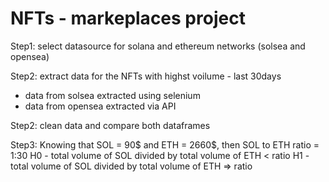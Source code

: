 # NFTs - markeplaces project

Step1:
select datasource for solana and ethereum networks (solsea and opensea)

Step2: 
extract data for the NFTs with highst voilume - last 30days

- data from solsea extracted using selenium
- data from opensea extracted via API

Step2: 
clean data and compare both dataframes

Step3:
Knowing that SOL = 90$ and ETH = 2660$, then SOL to ETH ratio =  1:30
  H0 - total volume of SOL divided by total volume of ETH < ratio
  H1 - total volume of SOL divided by total volume of ETH => ratio

